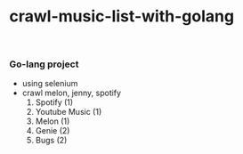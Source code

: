 # crawl-music-list-with-golang
<br>

### Go-lang project
- using selenium
- crawl melon, jenny, spotify
  1. Spotify (1)
  2. Youtube Music (1)
  3. Melon (1)
  4. Genie (2)
  5. Bugs (2)
